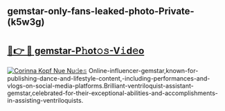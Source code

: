 ## gemstar-only-fans​-leaked-photo​-Private-(k5w3g)


# <h2><a href="https://mediaupload.pro?title=gemstar&ref=git">🔗👉 🔴 gemstar-P𝚑ot𝚘𝚜-V𝚒d𝚎o</a></h2>

[![Corinna Kopf Nue Nu𝚍e𝚜](https://i.imgur.com/0qMVB7G.gif)](https://mediaupload.pro?title=gemstar&ref=git)
Online-influencer-gemstar,known-for-publishing-dance-and-lifestyle-content,-including-performances-and-vlogs-on-social-media-platforms.Brilliant-ventriloquist-assistant-gemstar,celebrated-for-their-exceptional-abilities-and-accomplishments-in-assisting-ventriloquists.  